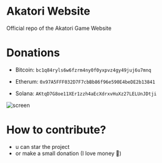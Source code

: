 # Akatori Website
Official repo of the Akatori Game Website

# Donations
  - Bitcoin: `bc1q84ryls6w6fzrm4ny0f0yxpvz4gy49juj6u7mnq`

  - Etherum: `0x97A5FFF032D7F7cbBb86f96e590E4beDE2b13841`

  - Solana: `AKtqD7G8oe11XEr1zzh4aEcXdrxvHuXz27LELUnJDtji`

![screen](https://cdn.discordapp.com/attachments/941626976752508938/941648176702701578/unknown.png)


# How to contribute?
- u can star the project
- or make a small donation (I love money 🤑)
